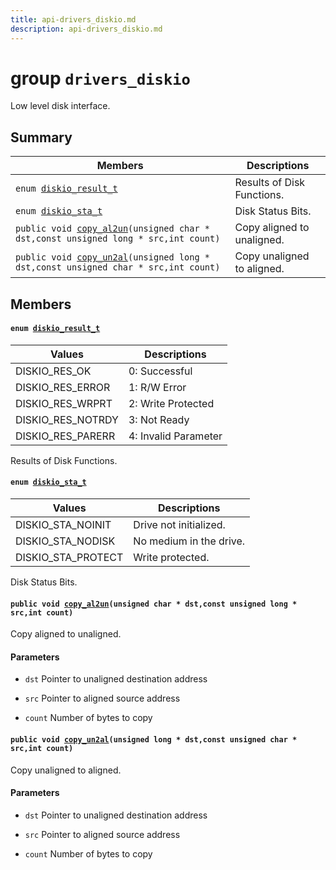 ```yaml
---
title: api-drivers_diskio.md
description: api-drivers_diskio.md
---
```

# group `drivers_diskio` 

Low level disk interface.

## Summary

 Members                        | Descriptions                                
--------------------------------|---------------------------------------------
`enum `[`diskio_result_t`](#group__drivers__diskio_1ga1df4ff09a0b97fc244a8d4998d70f953)            | Results of Disk Functions.
`enum `[`diskio_sta_t`](#group__drivers__diskio_1ga881fb901d99e0dbaf5f6d4e154caeddb)            | Disk Status Bits.
`public void `[`copy_al2un`](#group__drivers__diskio_1ga7e3aeb67a5bbb66430df525a4edb4634)`(unsigned char * dst,const unsigned long * src,int count)`            | Copy aligned to unaligned.
`public void `[`copy_un2al`](#group__drivers__diskio_1ga16fd36d1e6aef59217f0b3703543aa93)`(unsigned long * dst,const unsigned char * src,int count)`            | Copy unaligned to aligned.

## Members

#### `enum `[`diskio_result_t`](#group__drivers__diskio_1ga1df4ff09a0b97fc244a8d4998d70f953) 

 Values                         | Descriptions                                
--------------------------------|---------------------------------------------
DISKIO_RES_OK            | 0: Successful
DISKIO_RES_ERROR            | 1: R/W Error
DISKIO_RES_WRPRT            | 2: Write Protected
DISKIO_RES_NOTRDY            | 3: Not Ready
DISKIO_RES_PARERR            | 4: Invalid Parameter

Results of Disk Functions.

#### `enum `[`diskio_sta_t`](#group__drivers__diskio_1ga881fb901d99e0dbaf5f6d4e154caeddb) 

 Values                         | Descriptions                                
--------------------------------|---------------------------------------------
DISKIO_STA_NOINIT            | Drive not initialized.
DISKIO_STA_NODISK            | No medium in the drive.
DISKIO_STA_PROTECT            | Write protected.

Disk Status Bits.

#### `public void `[`copy_al2un`](#group__drivers__diskio_1ga7e3aeb67a5bbb66430df525a4edb4634)`(unsigned char * dst,const unsigned long * src,int count)` 

Copy aligned to unaligned.

#### Parameters
* `dst` Pointer to unaligned destination address 

* `src` Pointer to aligned source address 

* `count` Number of bytes to copy

#### `public void `[`copy_un2al`](#group__drivers__diskio_1ga16fd36d1e6aef59217f0b3703543aa93)`(unsigned long * dst,const unsigned char * src,int count)` 

Copy unaligned to aligned.

#### Parameters
* `dst` Pointer to unaligned destination address 

* `src` Pointer to aligned source address 

* `count` Number of bytes to copy

